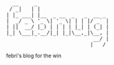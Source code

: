 <pre>
  __     _                       
 / _|   | |                      
| |_ ___| |__  _ __  _   _  __ _ 
|  _/ _ \ '_ \| '_ \| | | |/ _` |
| ||  __/ |_) | | | | |_| | (_| |
|_| \___|_.__/|_| |_|\__,_|\__, |
                            __/ |
                           |___/ 
</pre>
<p>febri's blog for the win</p>
